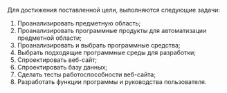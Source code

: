 Для достижения поставленной цели, выполняются следующие задачи:
1. Проанализировать предметную область;
2. Проанализировать программные продукты для автоматизации 
предметной области;
3. Проанализировать и выбрать программные средства;
4. Выбрать подходящие программные среды для разработки;
5. Спроектировать веб-сайт;
6. Спроектировать базу данных;
7. Сделать тесты работоспособности веб-сайта;
8. Разработать функции программы и руководства пользователя.

